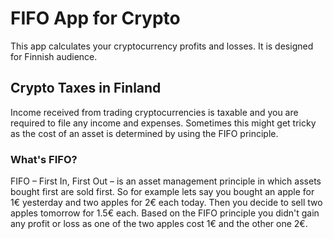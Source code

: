 # FIFO App for Crypto

This app calculates your cryptocurrency profits and losses. It is designed for Finnish audience.

## Crypto Taxes in Finland

Income received from trading cryptocurrencies is taxable and you are required to file any income and expenses. Sometimes this might get tricky as the cost of an asset is determined by using the FIFO principle.

### What's FIFO?

FIFO – First In, First Out – is an asset management principle in which assets bought first are sold first. So for example lets say you bought an apple for 1€ yesterday and two apples for 2€ each today. Then you decide to sell two apples tomorrow for 1.5€ each. Based on the FIFO principle you didn't gain any profit or loss as one of the two apples cost 1€ and the other one 2€. 

